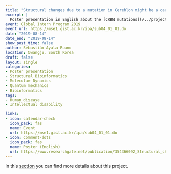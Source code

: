 ```yaml
---
title: "Structural changes due to a mutation in Cereblon might be a cause for intellectual disability" 
excerpt: | 
  Poster presentation in English about the [CRBN mutations](/../project/crbn_mutations/) project.
event: Global Intern Program 2019
event_url: https://mse1.gist.ac.kr/ipa/sub04_01_01.do
date: "2019-08-14"
date_end: "2019-08-14"
show_post_time: false
author: Sebastián Ayala-Ruano 
location: Gwangju, South Korea
draft: false
layout: single
categories:
- Poster presentation 
- Structural Bioinformatics
- Molecular Dynamics
- Quantum mechanics
- Bioinformatics
tags:
- Human disease 
- Intellectual disability

links:
- icon: calendar-check
  icon_pack: fas
  name: Event 
  url: https://mse1.gist.ac.kr/ipa/sub04_01_01.do
- icon: comment-dots
  icon_pack: fas
  name: Poster (English)
  url: https://www.researchgate.net/publication/354366092_Structural_changes_due_to_a_mutation_in_Cereblon_might_be_a_cause_for_intellectual_disability
---
```


In this [section](/../../project/crbn_mutations/) you can find more details about this project. 
